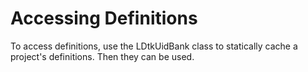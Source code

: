 # Accessing Definitions

To access definitions, use the LDtkUidBank class to statically cache a project's definitions. Then they can be used.